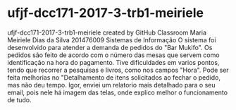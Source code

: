 # ufjf-dcc171-2017-3-trb1-meiriele
ufjf-dcc171-2017-3-trb1-meiriele created by GitHub Classroom
Maria Meiriele Dias da Silva 201476009 Sistemas de Informação 
O sistema foi desenvolvido para atender a demanda de pedidos do "Bar Mukifo". 
Os pedidos são feito de acordo com o número das mesas que servem como identificação na hora do pagamento. 
Tive dificuldades em varios pontos, tendo que recorrer a pesquisas e livros, como nos campos "Hora". 
Pode ser feita melhorias no "Detalhamento de itens solicitados ao fechar o pedido, mas não deu tempo. 
Igor, enviei um relatorio mais detalhado para o seu email, pois nele há imagem das telas,
onde explico melhor o funcionamento de tudo.
